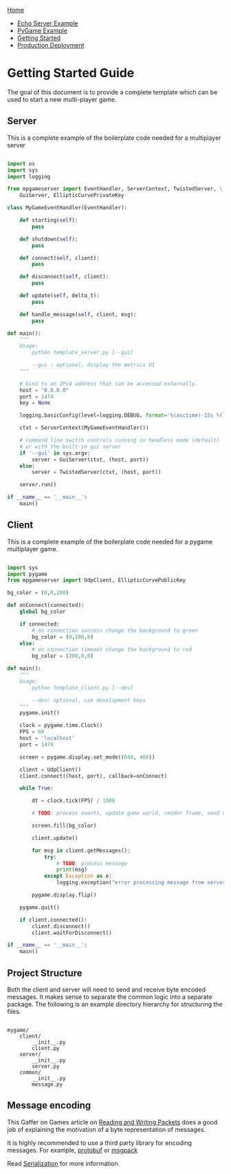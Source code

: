 [Home](../README.md)

* [Echo Server Example](./example.md)
* [PyGame Example](docs/example2.md)
* [Getting Started](./GettingStarted.md)
* [Production Deployment](./ProductionDeployment.md)

# Getting Started Guide

The goal of this document is to provide a complete template which can be used to start a new multi-player game.

## Server

This is a complete example of the boilerplate code needed for a multiplayer server
```python

import os
import sys
import logging

from mpgameserver import EventHandler, ServerContext, TwistedServer, \
    GuiServer, EllipticCurvePrivateKey

class MyGameEventHandler(EventHandler):

    def starting(self):
        pass

    def shutdown(self):
        pass

    def connect(self, client):
        pass

    def disconnect(self, client):
        pass

    def update(self, delta_t):
        pass

    def handle_message(self, client, msg):
        pass

def main():
    """
    Usage:
        python template_server.py [--gui]

        --gui : optional, display the metrics UI
    """

    # bind to an IPv4 address that can be accessed externally.
    host = "0.0.0.0"
    port = 1474
    key = None

    logging.basicConfig(level=logging.DEBUG, format='%(asctime)-15s %(levelname)s %(filename)s:%(funcName)s():%(lineno)d:%(message)s')

    ctxt = ServerContext(MyGameEventHandler())

    # command line switch controls running in headless mode (default)
    # or with the built-in gui server
    if '--gui' in sys.argv:
        server = GuiServer(ctxt, (host, port))
    else:
        server = TwistedServer(ctxt, (host, port))

    server.run()

if __name__ == '__main__':
    main()


```

## Client

This is a complete example of the boilerplate code needed for a pygame multiplayer game.

```python

import sys
import pygame
from mpgameserver import UdpClient, EllipticCurvePublicKey

bg_color = (0,0,200)

def onConnect(connected):
    global bg_color

    if connected:
        # on connection success change the background to green
        bg_color = (0,200,0)
    else:
        # on connection timeout change the background to red
        bg_color = (200,0,0)

def main():
    """
    Usage:
        python template_client.py [--dev]

        --dev: optional, use development keys
    """
    pygame.init()

    clock = pygame.time.Clock()
    FPS = 60
    host = 'localhost'
    port = 1474

    screen = pygame.display.set_mode((640, 480))

    client = UdpClient()
    client.connect((host, port), callback=onConnect)

    while True:

        dt = clock.tick(FPS) / 1000

        # TODO: process events, update game world, render frame, send messages

        screen.fill(bg_color)

        client.update()

        for msg in client.getMessages():
            try:
                # TODO: process message
                print(msg)
            except Exception as e:
                logging.exception("error processing message from server")

        pygame.display.flip()

    pygame.quit()

    if client.connected():
        client.disconnect()
        client.waitForDisconnect()

if __name__ == '__main__':
    main()

```


## Project Structure

Both the client and server will need to send and receive byte encoded messages.
It makes sense to separate the common logic into a separate package.
The following is an example directory hierarchy for structuring the files.

```

mygame/
    client/
        __init__.py
        client.py
    server/
        __init__.py
        server.py
    common/
        __init__.py
        message.py
```

## Message encoding

This Gaffer on Games article on [Reading and Writing Packets](https://www.gafferongames.com/post/reading_and_writing_packets) does a good job of explaining the motivation of a byte representation of messages.

It is highly recommended to use a third party library for encoding messages.
For example, [protobuf](https://pypi.org/project/protobuf) or [msgpack](https://pypi.org/project/msgpack)

Read [Serialization](serializable.md) for more information.